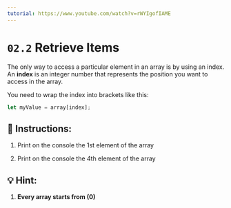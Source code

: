 ```yaml
---
tutorial: https://www.youtube.com/watch?v=rWYIgofIAME
---
```


# `02.2` Retrieve Items

The only way to access a particular element in an array is by using an index. An **index** is an integer number that represents the position you want to access in the array.

You need to wrap the index into brackets like this:

```js
let myValue = array[index];
```

## 📝 Instructions:

1. Print on the console the 1st element of the array

2. Print on the console the 4th element of the array

## :bulb: Hint:

1. **Every array starts from (0)**
